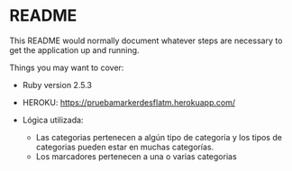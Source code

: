 # README

This README would normally document whatever steps are necessary to get the
application up and running.

Things you may want to cover:

* Ruby version 2.5.3

* HEROKU: https://pruebamarkerdesflatm.herokuapp.com/

* Lógica utilizada:
    * Las categorias pertenecen a algún tipo de categoría y los tipos de categorias pueden estar en muchas categorías.
    * Los marcadores pertenecen a una o varias categorias

